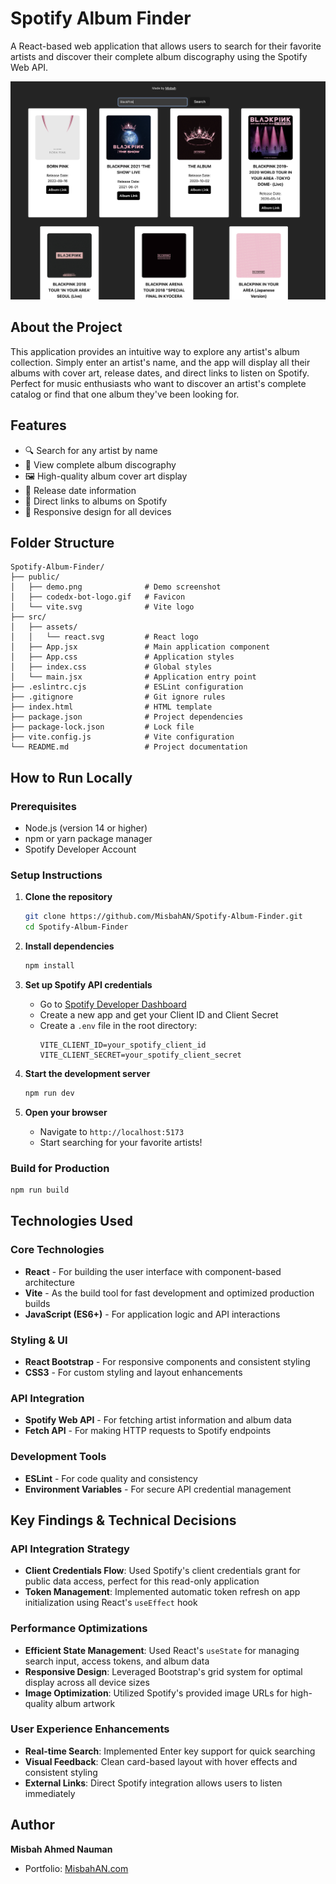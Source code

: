 # Spotify Album Finder

A React-based web application that allows users to search for their favorite artists and discover their complete album discography using the Spotify Web API.

![Demo](public/demo.png)

## About the Project

This application provides an intuitive way to explore any artist's album collection. Simply enter an artist's name, and the app will display all their albums with cover art, release dates, and direct links to listen on Spotify. Perfect for music enthusiasts who want to discover an artist's complete catalog or find that one album they've been looking for.

## Features

- 🔍 Search for any artist by name
- 📀 View complete album discography
- 🖼️ High-quality album cover art display
- 📅 Release date information
- 🎵 Direct links to albums on Spotify
- 📱 Responsive design for all devices

## Folder Structure

```
Spotify-Album-Finder/
├── public/
│   ├── demo.png              # Demo screenshot
│   ├── codedx-bot-logo.gif   # Favicon
│   └── vite.svg              # Vite logo
├── src/
│   ├── assets/
│   │   └── react.svg         # React logo
│   ├── App.jsx               # Main application component
│   ├── App.css               # Application styles
│   ├── index.css             # Global styles
│   └── main.jsx              # Application entry point
├── .eslintrc.cjs             # ESLint configuration
├── .gitignore                # Git ignore rules
├── index.html                # HTML template
├── package.json              # Project dependencies
├── package-lock.json         # Lock file
├── vite.config.js            # Vite configuration
└── README.md                 # Project documentation
```

## How to Run Locally

### Prerequisites

- Node.js (version 14 or higher)
- npm or yarn package manager
- Spotify Developer Account

### Setup Instructions

1. **Clone the repository**

   ```bash
   git clone https://github.com/MisbahAN/Spotify-Album-Finder.git
   cd Spotify-Album-Finder
   ```

2. **Install dependencies**

   ```bash
   npm install
   ```

3. **Set up Spotify API credentials**

   - Go to [Spotify Developer Dashboard](https://developer.spotify.com/dashboard)
   - Create a new app and get your Client ID and Client Secret
   - Create a `.env` file in the root directory:
     ```env
     VITE_CLIENT_ID=your_spotify_client_id
     VITE_CLIENT_SECRET=your_spotify_client_secret
     ```

4. **Start the development server**

   ```bash
   npm run dev
   ```

5. **Open your browser**
   - Navigate to `http://localhost:5173`
   - Start searching for your favorite artists!

### Build for Production

```bash
npm run build
```

## Technologies Used

### Core Technologies

- **React** - For building the user interface with component-based architecture
- **Vite** - As the build tool for fast development and optimized production builds
- **JavaScript (ES6+)** - For application logic and API interactions

### Styling & UI

- **React Bootstrap** - For responsive components and consistent styling
- **CSS3** - For custom styling and layout enhancements

### API Integration

- **Spotify Web API** - For fetching artist information and album data
- **Fetch API** - For making HTTP requests to Spotify endpoints

### Development Tools

- **ESLint** - For code quality and consistency
- **Environment Variables** - For secure API credential management

## Key Findings & Technical Decisions

### API Integration Strategy

- **Client Credentials Flow**: Used Spotify's client credentials grant for public data access, perfect for this read-only application
- **Token Management**: Implemented automatic token refresh on app initialization using React's `useEffect` hook

### Performance Optimizations

- **Efficient State Management**: Used React's `useState` for managing search input, access tokens, and album data
- **Responsive Design**: Leveraged Bootstrap's grid system for optimal display across all device sizes
- **Image Optimization**: Utilized Spotify's provided image URLs for high-quality album artwork

### User Experience Enhancements

- **Real-time Search**: Implemented Enter key support for quick searching
- **Visual Feedback**: Clean card-based layout with hover effects and consistent styling
- **External Links**: Direct Spotify integration allows users to listen immediately

## Author

**Misbah Ahmed Nauman**

- Portfolio: [MisbahAN.com](https://MisbahAN.com)
